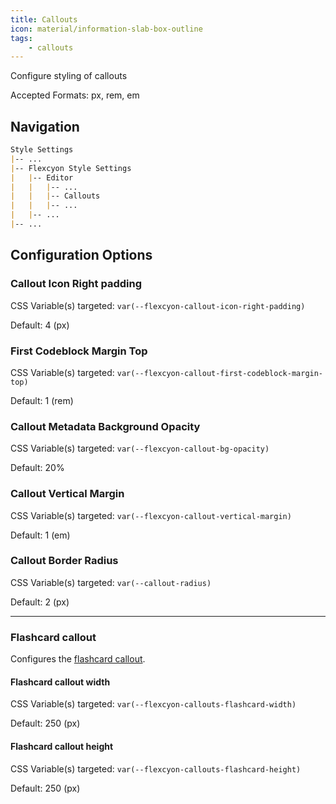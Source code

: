 ```yaml
---
title: Callouts
icon: material/information-slab-box-outline
tags:
    - callouts
---
```


Configure styling of callouts 

Accepted Formats: px, rem, em

## Navigation
```md
Style Settings
|-- ...
|-- Flexcyon Style Settings
|   |-- Editor
|   |   |-- ...
|   |   |-- Callouts
|   |   |-- ...
|   |-- ...
|-- ...
```

## Configuration Options

### Callout Icon Right padding
CSS Variable(s) targeted: `var(--flexcyon-callout-icon-right-padding)`

Default: 4 (px)

### First Codeblock Margin Top
CSS Variable(s) targeted: `var(--flexcyon-callout-first-codeblock-margin-top)`

Default: 1 (rem)

### Callout Metadata Background Opacity
CSS Variable(s) targeted: `var(--flexcyon-callout-bg-opacity)`

Default: 20%

### Callout Vertical Margin
CSS Variable(s) targeted: `var(--flexcyon-callout-vertical-margin)`

Default: 1 (em)

### Callout Border Radius
CSS Variable(s) targeted: `var(--callout-radius)`

Default: 2 (px)

___
### Flashcard callout
Configures the [flashcard callout](../../../Callout-Metadata/flashcard.md).

#### Flashcard callout width
CSS Variable(s) targeted: `var(--flexcyon-callouts-flashcard-width)`

Default: 250 (px)

#### Flashcard callout height
CSS Variable(s) targeted: `var(--flexcyon-callouts-flashcard-height)`

Default: 250 (px)

